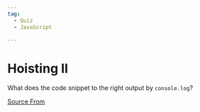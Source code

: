 ```yaml
---
tag:
  - Quiz
  - JavaScript

---
```

  
# Hoisting II

What does the code snippet to the right output by `console.log`?


[Source From](https://bigfrontend.dev/quiz/Hoisting-II)

  